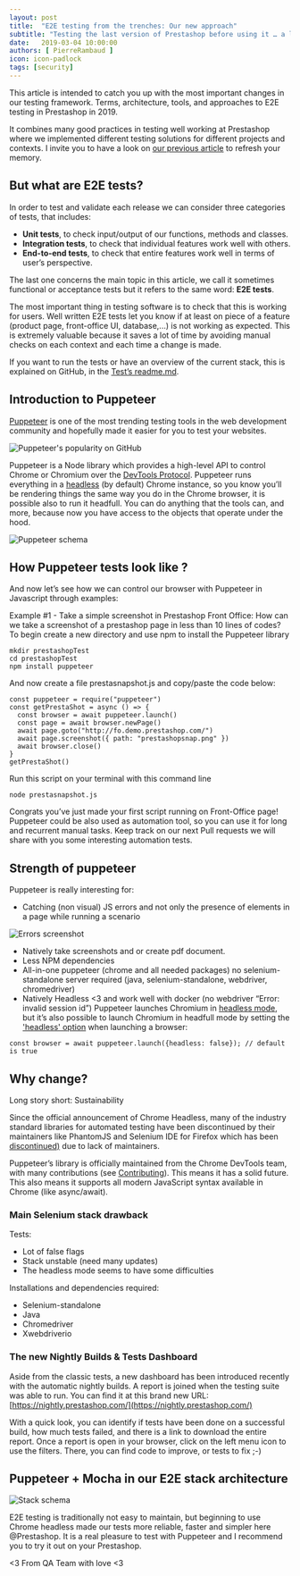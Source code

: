 ```yaml
---
layout: post
title:  "E2E testing from the trenches: Our new approach"
subtitle: "Testing the last version of Prestashop before using it … a long story"
date:   2019-03-04 10:00:00
authors: [ PierreRambaud ]
icon: icon-padlock
tags: [security]
---
```


This article is intended to catch you up with the most important changes in our testing framework. Terms, architecture, tools, and approaches to E2E testing in Prestashop in 2019.

It combines many good practices in testing well working at Prestashop where we implemented different testing solutions for different projects and contexts. I invite you to have a look on [our previous article](http://build.prestashop.com/news/prestashop-test-framework/) to refresh your memory.  


## But what are E2E tests?

In order to test and validate each release we can consider three categories of tests, that includes:

- **Unit tests**, to check input/output of our functions, methods and classes.
- **Integration tests**, to check that individual features work well with others.
- **End-to-end tests**, to check that entire features work well in terms of user’s perspective.

The last one concerns the main topic in this article, we call it sometimes functional or acceptance tests but it refers to the same word: **E2E tests**.

The most important thing in testing software is to check that this is working for users. Well written E2E tests let you know if at least on piece of a feature (product page, front-office UI, database,...) is not working as expected. This is extremely valuable because it saves a lot of time by avoiding manual checks on each context and each time a change is made.

If you want to run the tests or have an overview of the current stack, this is explained on GitHub, in the [Test’s readme.md](https://github.com/PrestaShop/PrestaShop/blob/develop/tests/E2E/README.md).


## Introduction to Puppeteer	

[Puppeteer](https://github.com/GoogleChrome/puppeteer) is one of the most trending testing tools in the web development community and hopefully made it easier for you to test your websites.

![Puppeteer's popularity on GitHub](/assets/images/2019/03/image1.png)

Puppeteer is a Node library which provides a high-level API to control Chrome or Chromium over the [DevTools Protocol](https://chromedevtools.github.io/devtools-protocol/). Puppeteer runs everything in a [headless](https://developers.google.com/web/updates/2017/04/headless-chrome) (by default) Chrome instance, so you know you’ll be rendering things the same way you do in the Chrome browser, it is possible also to run it headfull. You can do anything that the tools can, and more, because now you have access to the objects that operate under the hood. 

![Puppeteer schema](/assets/images/2019/03/image2.png)


## How Puppeteer tests look like ?

And now let’s see how we can control our browser with Puppeteer in Javascript through examples:

Example #1 - Take a simple screenshot in Prestashop Front Office:
How can we take a screenshot of a prestashop page in less than 10 lines of codes?
To begin create a new directory and use npm to install the Puppeteer library

```
mkdir prestashopTest
cd prestashopTest
npm install puppeteer
```

And now create a file prestasnapshot.js and copy/paste the code below:

```
const puppeteer = require("puppeteer")
const getPrestaShot = async () => {
  const browser = await puppeteer.launch()
  const page = await browser.newPage()
  await page.goto("http://fo.demo.prestashop.com/")
  await page.screenshot({ path: "prestashopsnap.png" })
  await browser.close()
}
getPrestaShot()
```

Run this script on your terminal with this command line

```
node prestasnapshot.js
```

Congrats you’ve just made your first script running on Front-Office page! 
Puppeteer could be also used as automation tool, so you can use it for long and recurrent manual tasks. Keep track on our next Pull requests we will share with you some interesting automation tests.


## Strength of puppeteer

Puppeteer is really interesting for:

- Catching (non visual) JS errors and not only the presence of elements in a page while running a scenario

![Errors screenshot](/assets/images/2019/03/image3.png)

- Natively take screenshots and or create pdf document.
- Less NPM dependencies
- All-in-one puppeteer (chrome and all needed packages) no selenium-standalone server required (java, selenium-standalone, webdriver, chromedriver)
- Natively Headless <3 and work well with docker (no webdriver “Error: invalid session id”)
Puppeteer launches Chromium in [headless mode](https://developers.google.com/web/updates/2017/04/headless-chrome), but it’s also possible to launch Chromium in headfull mode by setting the ['headless' option](https://github.com/GoogleChrome/puppeteer/blob/v1.13.0/docs/api.md#puppeteerlaunchoptions) when launching a browser:

```
const browser = await puppeteer.launch({headless: false}); // default is true
```

## Why change?

Long story short: Sustainability

Since the official announcement of Chrome Headless, many of the industry standard libraries for automated testing have been discontinued by their maintainers like PhantomJS and Selenium IDE for Firefox which has been [discontinued)](https://seleniumhq.wordpress.com/2017/08/09/firefox-55-and-selenium-ide/) due to lack of maintainers.

Puppeteer’s library is officially maintained from the Chrome DevTools team, with many contributions (see [Contributing](https://github.com/GoogleChrome/puppeteer/blob/master/CONTRIBUTING.md)). This means it has a solid future. This also means it supports all modern JavaScript syntax available in Chrome (like async/await).


### Main Selenium stack drawback

Tests:

- Lot of false flags
- Stack unstable (need many updates)
- The headless mode seems to have some difficulties 

Installations and dependencies required:	 	 	 	

- Selenium-standalone
- Java
- Chromedriver
- Xwebdriverio


### The new Nightly Builds & Tests Dashboard

Aside from the classic tests, a new dashboard has been introduced recently with the automatic nightly builds. A report is joined when the testing suite was able to run. You can find it at this brand new URL:
[https://nightly.prestashop.com/](https://nightly.prestashop.com/)

With a quick look, you can identify if tests have been done on a successful build, how much tests failed, and there is a link to download the entire report. Once a report is open in your browser, click on the left menu icon to use the filters. There, you can find code to improve, or tests to fix ;-)


## Puppeteer + Mocha in our E2E stack architecture

![Stack schema](/assets/images/2019/03/image4.png)

E2E testing is traditionally not easy to maintain, but beginning to use Chrome headless made our tests more reliable, faster and simpler here @Prestashop. It is a real pleasure to test with Puppeteer and I recommend you to try it out on your Prestashop.


<3 From QA Team with love <3
